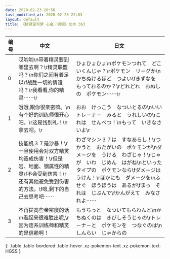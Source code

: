 ```yaml
---
date: 2020-02-23 20:56
last_modified_at: 2020-02-23 22:03
layout: default
title: 《精灵宝可梦 心金／魂银》文本 363
---
```

| 编号 | 中文 | 日文 |
| ---- | ---- | ---- |
| 0 | 哎哟哟\n带着精灵要到哪里去啊？\r精灵联盟吗？\n你们之间有着足以\f战胜一切的情谊吗？\r我看看,你的精灵⋯⋯\r | ひょひょひょ\nポケモンつれて　どこ　いくんじゃ？\rポケモン　リ－グか\nかちぬけるほど　つよい\fきずなを　もっておるのか？\rどれどれ　おぬしの　ポケモン⋯⋯\r |
| 1 | 哦哦,跟你很亲密嘛。\n有个好的训练师很开心吧。\r这是饯别礼！\n拿去吧。\r | おお　けっこう　なついとるの\nいいトレ－ナ－　みると　うれしいの\rこれは　せんべつ！\nもって　いきなさいよ\r |
| 2 | 技能机３７是沙暴！\r一旦使用会对双方精灵均造成伤害！\r但是岩、地面、钢属性的精灵\f不会受到伤害！\r还有其他避免受到伤害的方法。\f嗯,剩下的自己去思考吧⋯⋯ | わざマシン３７は　すなあらし！\rつかうと　おたがいの　ポケモンが\nダメ－ジを　うける　わざじゃ！\rじゃが　いわ　じめん　はがね\nといったタイプの　ポケモンなら\fダメ－ジは　うけん！\rほかにも　ダメ－ジを\nふせぐ　ほうほうは　あるが\fまっ　それは　じぶんで\fかんがえて　みなされよ⋯⋯ |
| 3 | 不再提高些亲密度的话\n看起来很难胜出呢,\r因为连系训练师和精灵的是信赖啊！ | もうちっと　なついてもらわんと\nかちぬくのは　きびしそうじゃの\rトレ－ナ－と　ポケモンを　つなぐのは\nしんらい　じゃからの |
{: .table .table-bordered .table-hover .xz-pokemon-text .xz-pokemon-text-HGSS }